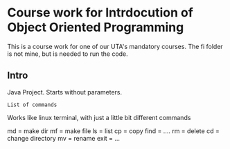 # Course work for Intrdocution of Object Oriented Programming

This is a course work for one of our UTA's mandatory courses. The fi folder is not mine, but is needed to run the code.

## Intro

Java Project. Starts without parameters. 

```
List of commands
```
Works like linux terminal, with just a little bit different commands

md = make dir
mf = make file
ls = list
cp = copy
find = ....
rm = delete
cd = change directory
mv = rename 
exit = ...
